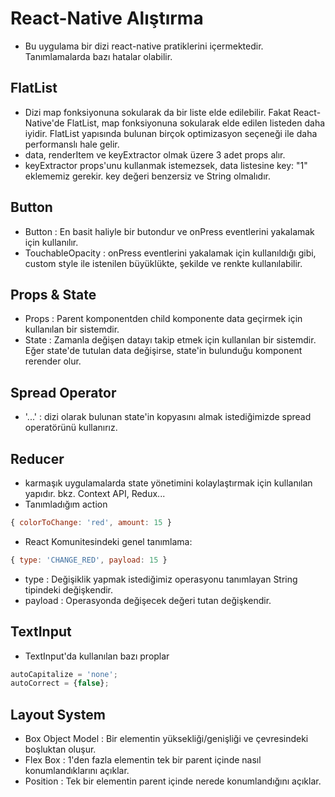 # React-Native Alıştırma

- Bu uygulama bir dizi react-native pratiklerini içermektedir. Tanımlamalarda bazı hatalar olabilir.

## FlatList

- Dizi map fonksiyonuna sokularak da bir liste elde edilebilir. Fakat React-Native'de FlatList,
  map fonksiyonuna sokularak elde edilen listeden daha iyidir.
  FlatList yapısında bulunan birçok optimizasyon seçeneği ile daha performanslı hale gelir.
- data, renderItem ve keyExtractor olmak üzere 3 adet props alır.
- keyExtractor props'unu kullanmak istemezsek, data listesine key: "1" eklememiz gerekir.
  key değeri benzersiz ve String olmalıdır.

## Button

- Button : En basit haliyle bir butondur ve onPress eventlerini yakalamak için kullanılır.
- TouchableOpacity : onPress eventlerini yakalamak için kullanıldığı gibi, custom style ile istenilen büyüklükte, şekilde ve renkte kullanılabilir.

## Props & State

- Props : Parent komponentden child komponente data geçirmek için kullanılan bir sistemdir.
- State : Zamanla değişen datayı takip etmek için kullanılan bir sistemdir. Eğer state'de tutulan data değişirse,
  state'in bulunduğu komponent rerender olur.

## Spread Operator

- '...' : dizi olarak bulunan state'in kopyasını almak istediğimizde spread operatörünü kullanırız.

## Reducer

- karmaşık uygulamalarda state yönetimini kolaylaştırmak için kullanılan yapıdır. bkz. Context API, Redux...
- Tanımladığım action

```js
{ colorToChange: 'red', amount: 15 }
```

- React Komunitesindeki genel tanımlama:

```js
{ type: 'CHANGE_RED', payload: 15 }
```

- type : Değişiklik yapmak istediğimiz operasyonu tanımlayan String tipindeki değişkendir.
- payload : Operasyonda değişecek değeri tutan değişkendir.

## TextInput

- TextInput'da kullanılan bazı proplar

```js
autoCapitalize = 'none';
autoCorrect = {false};
```

## Layout System

- Box Object Model : Bir elementin yüksekliği/genişliği ve çevresindeki boşluktan oluşur.
- Flex Box : 1'den fazla elementin tek bir parent içinde nasıl konumlandıklarını açıklar.
- Position : Tek bir elementin parent içinde nerede konumlandığını açıklar.
